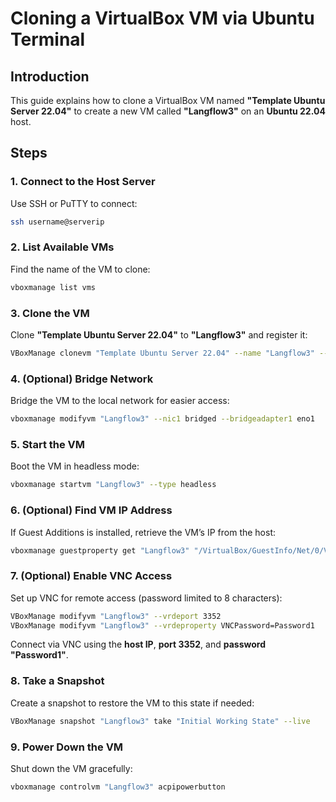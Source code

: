 # Cloning a VirtualBox VM via Ubuntu Terminal  

## Introduction  

This guide explains how to clone a VirtualBox VM named **"Template Ubuntu Server 22.04"** to create a new VM called **"Langflow3"** on an **Ubuntu 22.04** host.  

## Steps  

### 1. Connect to the Host Server  

Use SSH or PuTTY to connect:  

```bash
ssh username@serverip
```  

### 2. List Available VMs  

Find the name of the VM to clone:  

```bash
vboxmanage list vms
```  

### 3. Clone the VM  

Clone **"Template Ubuntu Server 22.04"** to **"Langflow3"** and register it:  

```bash
VBoxManage clonevm "Template Ubuntu Server 22.04" --name "Langflow3" --register
```  

### 4. (Optional) Bridge Network  

Bridge the VM to the local network for easier access:  

```bash
vboxmanage modifyvm "Langflow3" --nic1 bridged --bridgeadapter1 eno1
```  

### 5. Start the VM  

Boot the VM in headless mode:  

```bash
vboxmanage startvm "Langflow3" --type headless
```  

### 6. (Optional) Find VM IP Address  

If Guest Additions is installed, retrieve the VM’s IP from the host:  

```bash
vboxmanage guestproperty get "Langflow3" "/VirtualBox/GuestInfo/Net/0/V4/IP"
```  

### 7. (Optional) Enable VNC Access  

Set up VNC for remote access (password limited to 8 characters):  

```bash
VBoxManage modifyvm "Langflow3" --vrdeport 3352
VBoxManage modifyvm "Langflow3" --vrdeproperty VNCPassword=Password1
```  

Connect via VNC using the **host IP**, **port 3352**, and **password "Password1"**.  

### 8. Take a Snapshot  

Create a snapshot to restore the VM to this state if needed:  

```bash
VBoxManage snapshot "Langflow3" take "Initial Working State" --live
```  

### 9. Power Down the VM

Shut down the VM gracefully:

```bash
vboxmanage controlvm "Langflow3" acpipowerbutton
```
